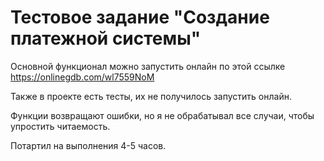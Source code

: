 # Тестовое задание "Создание платежной системы"
Основной функционал можно запустить онлайн по этой ссылке  https://onlinegdb.com/wl7559NoM

Также в проекте есть тесты, их не получилось запустить онлайн.

Функции возвращают ошибки, но я не обрабатывал все случаи, чтобы упростить читаемость.

Потартил на выполнения 4-5 часов.